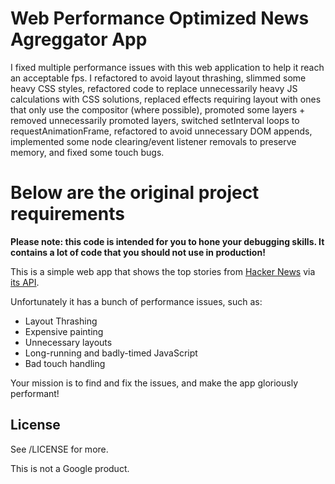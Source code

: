 # Web Performance Optimized News Agreggator App

I fixed multiple performance issues with this web application to help it reach an acceptable fps. I refactored to avoid layout thrashing, slimmed some heavy CSS styles, refactored code to replace unnecessarily heavy JS calculations with CSS solutions, replaced effects requiring layout with ones that only use the compositor (where possible), promoted some layers + removed unnecessarily promoted layers, switched setInterval loops to requestAnimationFrame, refactored to avoid unnecessary DOM appends, implemented some node clearing/event listener removals to preserve memory, and fixed some touch bugs.

# Below are the original project requirements

**Please note: this code is intended for you to hone your debugging skills. It contains a lot of code that you should not use in production!**

This is a simple web app that shows the top stories from [Hacker News](https://news.ycombinator.com/news) via [its API](http://blog.ycombinator.com/hacker-news-api).

Unfortunately it has a bunch of performance issues, such as:

* Layout Thrashing
* Expensive painting
* Unnecessary layouts
* Long-running and badly-timed JavaScript
* Bad touch handling

Your mission is to find and fix the issues, and make the app gloriously performant!

## License

See /LICENSE for more.

This is not a Google product.
